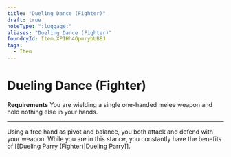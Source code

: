 ```yaml
---
title: "Dueling Dance (Fighter)"
draft: true
noteType: ":luggage:"
aliases: "Dueling Dance (Fighter)"
foundryId: Item.XPIHh4OpmrybUBEJ
tags:
  - Item
---
```


# Dueling Dance (Fighter)

**Requirements** You are wielding a single one-handed melee weapon and hold nothing else in your hands.

* * *

Using a free hand as pivot and balance, you both attack and defend with your weapon. While you are in this stance, you constantly have the benefits of [[Dueling Parry (Fighter)|Dueling Parry]].
